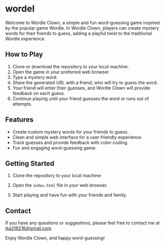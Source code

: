 # wordel

Welcome to Wordle Clown, a simple and fun word-guessing game inspired by the popular game Wordle. In Wordle Clown, players can create mystery words for their friends to guess, adding a playful twist to the traditional Wordle experience.

## How to Play

1. Clone or download the repository to your local machine.
2. Open the game in your preferred web browser.
3. Type a mystery word.
4. Share the generated URL with a friend, who will try to guess the word.
5. Your friend will enter their guesses, and Wordle Clown will provide feedback on each guess.
6. Continue playing until your friend guesses the word or runs out of attempts.

## Features

- Create custom mystery words for your friends to guess.
- Clean and simple web interface for a user-friendly experience.
- Track guesses and provide feedback with color-coding.
- Fun and engaging word-guessing game.

## Getting Started

1. Clone the repository to your local machine:
2. Open the `index.html` file in your web browser.

3. Start playing and have fun with your friends and family.


## Contact

If you have any questions or suggestions, please feel free to contact me at ika216216@gmail.com.

Enjoy Wordle Clown, and happy word-guessing!
